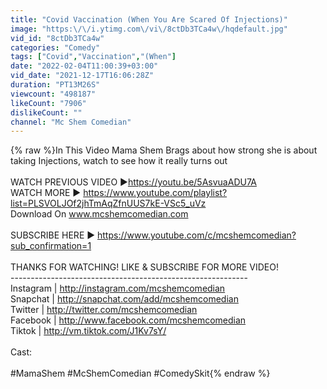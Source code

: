 ```yaml
---
title: "Covid Vaccination (When You Are Scared Of Injections)"
image: "https:\/\/i.ytimg.com\/vi\/8ctDb3TCa4w\/hqdefault.jpg"
vid_id: "8ctDb3TCa4w"
categories: "Comedy"
tags: ["Covid","Vaccination","(When"]
date: "2022-02-04T11:00:39+03:00"
vid_date: "2021-12-17T16:06:28Z"
duration: "PT13M26S"
viewcount: "498187"
likeCount: "7906"
dislikeCount: ""
channel: "Mc Shem Comedian"
---
```

{% raw %}In This Video  Mama Shem Brags about  how strong she is about taking Injections, watch to see how it really turns out <br /><br />WATCH PREVIOUS VIDEO ▶<a rel="nofollow" target="blank" href="https://youtu.be/5AsvuaADU7A">https://youtu.be/5AsvuaADU7A</a><br />WATCH MORE ▶ <a rel="nofollow" target="blank" href="https://www.youtube.com/playlist?list=PLSVOLJOf2jhTmAqZfnUUS7kE-VSc5_uVz">https://www.youtube.com/playlist?list=PLSVOLJOf2jhTmAqZfnUUS7kE-VSc5_uVz</a><br />Download On www.mcshemcomedian.com<br /><br />SUBSCRIBE HERE ▶ <a rel="nofollow" target="blank" href="https://www.youtube.com/c/mcshemcomedian?sub_confirmation=1">https://www.youtube.com/c/mcshemcomedian?sub_confirmation=1</a><br /><br />THANKS FOR WATCHING! LIKE &amp; SUBSCRIBE FOR MORE VIDEO!<br />-----------------------------------------------------------<br />Instagram | <a rel="nofollow" target="blank" href="http://instagram.com/mcshemcomedian">http://instagram.com/mcshemcomedian</a><br />Snapchat | <a rel="nofollow" target="blank" href="http://snapchat.com/add/mcshemcomedian">http://snapchat.com/add/mcshemcomedian</a><br />Twitter | <a rel="nofollow" target="blank" href="http://twitter.com/mcshemcomedian">http://twitter.com/mcshemcomedian</a><br />Facebook | <a rel="nofollow" target="blank" href="http://www.facebook.com/mcshemcomedian">http://www.facebook.com/mcshemcomedian</a><br />Tiktok | <a rel="nofollow" target="blank" href="http://vm.tiktok.com/J1Kv7sY/">http://vm.tiktok.com/J1Kv7sY/</a><br /><br />Cast: <br /><br />#MamaShem #McShemComedian #ComedySkit{% endraw %}
